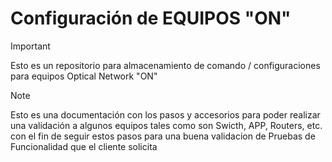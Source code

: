 # Configuración de EQUIPOS "ON"
> [!IMPORTANT]
> Esto es un repositorio para almacenamiento de comando / configuraciones para equipos Optical Network "ON"

> [!NOTE]
>Esto es una documentación con los pasos y accesorios para poder realizar una validación a algunos equipos tales como son Swicth, APP, Routers, etc. con el fin de seguir estos pasos para una buena validacion de Pruebas de Funcionalidad que el cliente solicita




